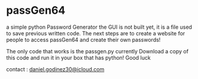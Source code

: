 # passGen64
a simple python Password Generator
the GUI is not built yet, it is a file used to save previous written code. 
The next steps are to create a website for people to access passGen64 and create their own passwords!

The only code that works is the passgen.py currently
Download a copy of this code and run it in your box that has python!
Good luck

contact : daniel.godinez30@icloud.com
